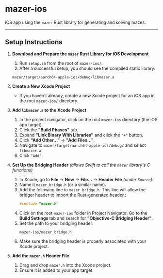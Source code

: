 # mazer-ios
iOS app using the `mazer` Rust library for generating and solving mazes.

---

## Setup Instructions
1. **Download and Prepare the `mazer` Rust Library for iOS Development**
    1. Run `setup.sh` from the root of `mazer-ios/`. 
    2. After a successful setup, you should see the compiled static library:  
      ```
      mazer/target/aarch64-apple-ios/debug/libmazer.a
      ```

2. **Create a New Xcode Project**
    - If you haven't already, create a new Xcode project for an iOS app in the root `mazer-ios/` directory.

3. **Add `libmazer.a` to the Xcode Project**
    1. In the project navigator, click on the root `mazer-ios` directory (the iOS app target).
    2. Click the **"Build Phases"** tab.
    3. Expand **"Link Binary With Libraries"** and click the `"+"` button.
    4. Click **"Add Other..."** → **"Add Files..."**.
    5. Navigate to `mazer/target/aarch64-apple-ios/debug/` and select `libmazer.a`.
    6. Click `"Add"`.

4. **Set Up the Bridging Header** *(allows Swift to call the `mazer` library's C functions)*
    1. In Xcode, go to **File** → **New** → **File...** → **Header File** *(under `Source`)*.
    2. Name it `mazer_bridge.h` (or a similar name).
    3. Add the following line to `mazer_bridge.h`. This line will allow the bridger header to import the Rust-generated header.:
       ```c
       #include "mazer.h"
       ```
    4. Click on the root `mazer-ios` folder in Project Navigator. Go to the **Build Settings** tab and search for **"Objective-C Bridging Header"**.
    5. Set the path to your bridging header:  
       ```
       mazer-ios/mazer_bridge.h
       ```
    6. Make sure the bridging header is properly associated with your Xcode project.

5. **Add the `mazer.h` Header File**
    1. Drag and drop `mazer.h` into the Xcode project.
    2. Ensure it is added to your app target.

